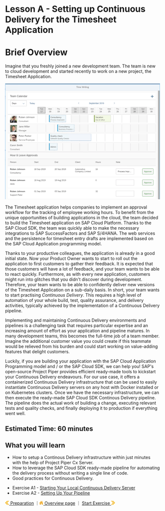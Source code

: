 # Lesson A - Setting up Continuous Delivery for the Timesheet Application

# Brief Overview
Imagine that you freshly joined a new development team. The team is new to cloud development and started recently to work on a new project, the Timesheet Application.

![Screenshot of Timesheet Application](../../images/a/timesheet-app.png)

The Timesheet application helps companies to implement an approval workflow for the tracking of employee working hours. To benefit from the unique opportunities of building applications in the cloud, the team decided to build the Timesheet application on SAP Cloud Platform. Thanks to the SAP Cloud SDK, the team was quickly able to make the necessary integrations to SAP SuccessFactors and SAP S/4HANA. The web services and the persistence for timesheet entry drafts are implemented based on the SAP Cloud Application programming model.

Thanks to your productive colleagues, the application is already in a good initial state. Now your Product Owner wants to start to roll out the application to first customers to gather their feedback. It is expected that those customers will have a lot of feedback, and your team wants to be able to react quickly. Furthermore, as with every new application, customers might run into glitches that you didn't discover during development. Therefore, your team wants to be able to confidently deliver new versions of the Timesheet Application on a sub-daily basis.  In short, your team wants to start practising *Continuous Delivery*. This requires a high level of automation of your whole build, test, quality assurance, and delivery activities, typically achieved by the implementation of a Continuous Delivery pipeline. 

Implementing and maintaining Continuous Delivery environments and pipelines is a challenging task that requires particular expertise and an increasing amount of effort as your application and pipeline matures. In many development teams, this becomes the full-time job of a team member. Imagine the additional customer value you could create if this teammate would be relieved from his burden and could start working on value-adding features that delight customers.

Luckily, if you are building your application with the SAP Cloud Application Programming model and / or the SAP Cloud SDK, we can help you! SAP's open-source Project Piper provides efficient ready-made tools to kickstart your Continuous Delivery endeavours. For our use case, it offers a containerized Continuous Delivery infrastructure that can be used to easily instantiate Continuous Delivery servers on any host with Docker installed or on Kubernetes clusters. Once we have the necessary infrastructure, we can then execute the ready-made SAP Cloud SDK Continous Delivery pipeline. The pipeline does the actual work of building a change, executing relevant tests and quality checks, and finally deploying it to production if everything went well.

## Estimated Time: 60 minutes

## What you will learn
 - How to setup a Continous Delivery infrastructure within just minutes with the help of Project Piper Cx Server.
 - How to leverage the SAP Cloud SDK ready-made pipeline for automating the delivery process without writing a single line of code.
 - Good practices for Continuous Delivery.

* Exercise A1 - [Starting Your Local Continuous Delivery Server](../../exercises/A1/README.md)
* Exercise A2 - [Setting Up Your Pipeline](../../exercises/A2/README.md)



[![](../../images/nav-previous.png) Preparation](../../prep/README.md) ｜[![](../../images/nav-home.png) Overview page](../../README.md) ｜ [Start Exercise ![](../../images/nav-next.png)](../../exercises/A1/README.md)
